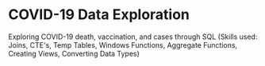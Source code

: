 # COVID-19 Data Exploration
Exploring COVID-19 death, vaccination, and cases through SQL (Skills used: Joins, CTE's, Temp Tables, Windows Functions, Aggregate Functions, Creating Views, Converting Data Types)

